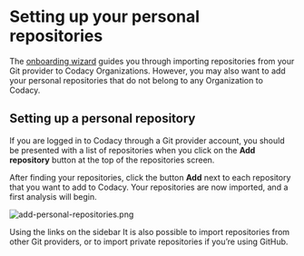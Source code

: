 # Setting up your personal repositories

The [onboarding wizard](/hc/en-us/articles/360010263540-Getting-started-with-Codacy) guides you through importing repositories from your Git provider to Codacy Organizations. However, you may also want to add your personal repositories that do not belong to any Organization to Codacy.

## Setting up a personal repository

If you are logged in to Codacy through a Git provider account, you should be presented with a list of repositories when you click on the **Add repository** button at the top of the repositories screen.

After finding your repositories, click the button **Add** next to each repository that you want to add to Codacy. Your repositories are now imported, and a first analysis will begin.

![add-personal-repositories.png](/images/add-personal-repositories.png)

Using the links on the sidebar It is also possible to import repositories from other Git providers, or to import private repositories if you’re using GitHub.
